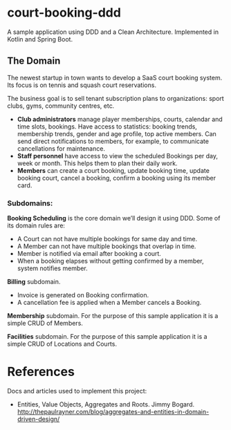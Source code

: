# court-booking-ddd
A sample application using DDD and a Clean Architecture. Implemented in Kotlin and Spring Boot.

## The Domain
The newest startup in town wants to develop a SaaS court booking system. Its focus is on tennis and squash court 
reservations. 

The business goal is to sell tenant subscription plans to organizations: sport clubs, gyms, community centres, etc.

- **Club administrators** manage player memberships, courts, calendar and time slots, bookings. Have access to statistics: booking trends, membership trends, gender and age profile, top active members. Can send direct notifications to members, for example, to communicate cancellations for maintenance. 
- **Staff personnel** have access to view the scheduled Bookings per day, week or month. This helps them to plan their daily work.
- **Members** can create a court booking, update booking time, update booking court, cancel a booking, confirm a booking using its member card.

### Subdomains:
**Booking Scheduling** is the core domain we’ll design it using DDD. Some of its domain rules are:
- A Court can not have multiple bookings for same day and time.
- A Member can not have multiple bookings that overlap in time.
- Member is notified via email after booking a court.
- When a booking elapses without getting confirmed by a member, system notifies member.

**Billing** subdomain.
- Invoice is generated on Booking confirmation.
- A cancellation fee is applied when a Member cancels a Booking.

**Membership** subdomain.
For the purpose of this sample application it is a simple CRUD of Members.

**Facilities** subdomain.
For the purpose of this sample application it is a simple CRUD of Locations and Courts.

# References
Docs and articles used to implement this project:
- Entities, Value Objects, Aggregates and Roots. Jimmy Bogard. http://thepaulrayner.com/blog/aggregates-and-entities-in-domain-driven-design/